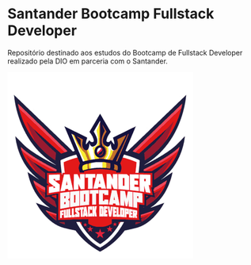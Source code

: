 ﻿# Santander Bootcamp Fullstack Developer

Repositório destinado aos estudos do Bootcamp de Fullstack Developer realizado pela DIO em parceria com o Santander. 

![Logo Bootcamp](./imagens/logo-bootcamp.png)
